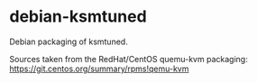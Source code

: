 # debian-ksmtuned
Debian packaging of ksmtuned.

Sources taken from the RedHat/CentOS quemu-kvm packaging:
https://git.centos.org/summary/rpms!qemu-kvm
